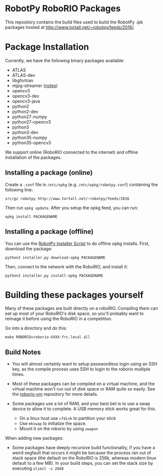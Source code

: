 RobotPy RoboRIO Packages
========================

This repository contains the build files used to build the RobotPy .ipk
packages hosted at http://www.tortall.net/~robotpy/feeds/2016/.

Package Installation
====================

Currently, we have the following binary packages available:

* ATLAS
* ATLAS-dev
* libgfortran
* mjpg-streamer ([notes](ipkg/mjpg-streamer/README.md))
* opencv3
* opencv3-dev
* opencv3-java
* python2
* python2-dev
* python27-numpy
* python27-opencv3
* python3
* python3-dev
* python35-numpy
* python35-opencv3

We support online (RoboRIO connected to the internet) and offline installation
of the packages.

Installing a package (online)
-----------------------------

Create a `.conf` file in `/etc/opkg` (e.g. `/etc/opkg/robotpy.conf`)
containing the following line:

    src/gz robotpy http://www.tortall.net/~robotpy/feeds/2016

Then run `opkg update`. After you setup the opkg feed, you can run:

    opkg install PACKAGENAME

Installing a package (offline)
------------------------------

You can use the [RobotPy Installer Script](https://github.com/robotpy/robotpy-wpilib/blob/master/installer/installer.py)
to do offline opkg installs. First, download the package:

    python3 installer.py download-opkg PACKAGENAME
    
Then, connect to the network with the RoboRIO, and install it:

    python3 installer.py install-opkg PACKAGENAME


Building these packages yourself
================================

Many of these packages are built directly on a roboRIO. Compiling them can
eat up most of your RoboRIO's disk space, so you'll probably want to reimage it
before using the RoboRIO in a competition.

Go into a directory and do this:

    make ROBORIO=roborio-XXXX-frc.local all

Build Notes
-----------

* You will almost certainly want to setup passwordless login using an SSH key,
  as the compile process uses SSH to login to the roborio multiple times.

* Most of these packages can be compiled on a virtual machine, and
  the virtual machine won't run out of disk space or RAM quite so easily. See
  the [roborio-vm](https://github.com/robotpy/roborio-vm) repository for more
  details.

* Some packages use a lot of RAM, and your best bet is to use a swap device to
  allow it to complete. A USB memory stick works great for this.
  * On a linux host use `cfdisk` to partition your stick
  * Use `mkswap` to initialize the space.
  * Mount it on the roborio by using `swapon`

When adding new packages:

* Some packages have deeply recursive build functionality, if you have a weird
  segfault that occurs it might be because the process ran out of stack space 
  (the default on the RoboRIO is 256k, whereas modern linux default to a few MB).
  In your build steps, you can set the stack size by executing `ulimit -s 2048`
